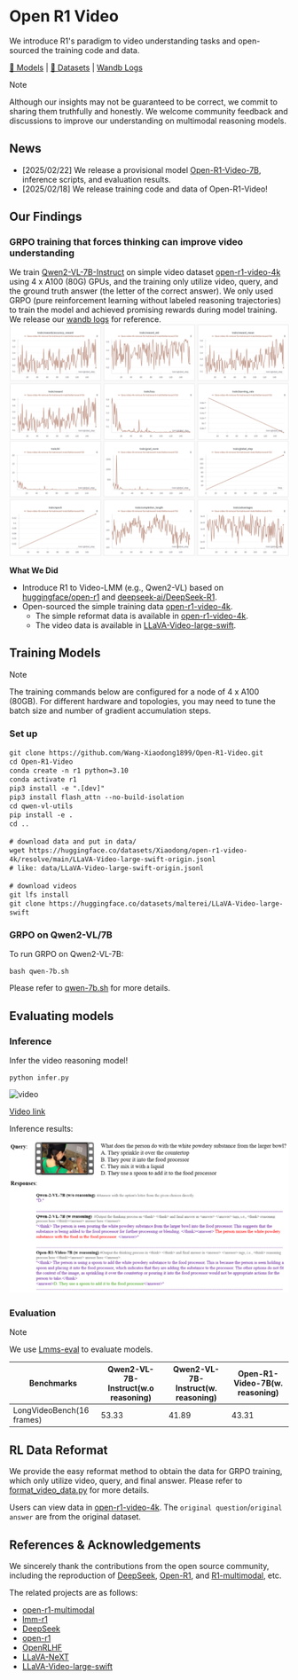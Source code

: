 # Open R1 Video

We introduce R1's paradigm to video understanding tasks and open-sourced the training code and data.

[🤗 Models](https://huggingface.co/Xiaodong/Open-R1-Video-7B) | [🤗 Datasets](https://huggingface.co/datasets/Xiaodong/open-r1-video-4k) | [Wandb Logs](https://wandb.ai/xiaodongwang/Qwen2-VL-7B-Video-GRPO/runs/mb6ued4m?nw=nwuserxiaodongwang)

> [!NOTE] 
> Although our insights may not be guaranteed to be correct, we commit to sharing them truthfully and honestly. We welcome community feedback and discussions to improve our understanding on multimodal reasoning models.

## News
- [2025/02/22] We release a provisional model [Open-R1-Video-7B](https://huggingface.co/Xiaodong/Open-R1-Video-7B), inference scripts, and evaluation results.
- [2025/02/18] We release training code and data of Open-R1-Video!

## Our Findings
### GRPO training that forces thinking can improve video understanding
We train [Qwen2-VL-7B-Instruct](https://huggingface.co/Qwen/Qwen2-VL-7B-Instruct) on simple video dataset [open-r1-video-4k](https://huggingface.co/datasets/Xiaodong/open-r1-video-4k) using 4 x A100 (80G) GPUs, and the training only utilize video, query, and the ground truth answer (the letter of the correct answer). We only used GRPO (pure reinforcement learning without labeled reasoning trajectories) to train the model and achieved promising rewards during model training. We release our [wandb logs](https://wandb.ai/xiaodongwang/Qwen2-VL-7B-Video-GRPO/runs/mb6ued4m?nw=nwuserxiaodongwang) for reference.
![image](assets/log.png)

**What We Did**
- Introduce R1 to Video-LMM (e.g., Qwen2-VL) based on [huggingface/open-r1](https://github.com/huggingface/open-r1) and [deepseek-ai/DeepSeek-R1](https://github.com/deepseek-ai/DeepSeek-R1). 
- Open-sourced the simple training data [open-r1-video-4k](https://huggingface.co/datasets/Xiaodong/open-r1-video-4k).
  - The simple reformat data is available in [open-r1-video-4k](https://huggingface.co/datasets/Xiaodong/open-r1-video-4k).
  - The video data is available in [LLaVA-Video-large-swift](https://huggingface.co/datasets/malterei/LLaVA-Video-large-swift).



## Training Models

> [!NOTE]
> The training commands below are configured for a node of 4 x A100 (80GB). For different hardware and topologies, you may need to tune the batch size and number of gradient accumulation steps.

### Set up
```
git clone https://github.com/Wang-Xiaodong1899/Open-R1-Video.git
cd Open-R1-Video
conda create -n r1 python=3.10
conda activate r1
pip3 install -e ".[dev]"
pip3 install flash_attn --no-build-isolation
cd qwen-vl-utils
pip install -e .
cd ..

# download data and put in data/
wget https://huggingface.co/datasets/Xiaodong/open-r1-video-4k/resolve/main/LLaVA-Video-large-swift-origin.jsonl
# like: data/LLaVA-Video-large-swift-origin.jsonl

# download videos
git lfs install
git clone https://huggingface.co/datasets/malterei/LLaVA-Video-large-swift

```


### GRPO on Qwen2-VL/7B

To run GRPO on Qwen2-VL-7B:

```
bash qwen-7b.sh
```

Please refer to [qwen-7b.sh](qwen-7b.sh) for more details.


## Evaluating models

### Inference

Infer the video reasoning model!
```
python infer.py
```


![video](assets/split_5.gif)

[Video link](https://youtu.be/2evryGv-oZ4)

Inference results:

![image](assets/sample.png)

### Evaluation

> [!NOTE] 
> We use [Lmms-eval](https://github.com/EvolvingLMMs-Lab/lmms-eval) to evaluate models.


| Benchmarks                | Qwen2-VL-7B-Instruct(w.o reasoning) | Qwen2-VL-7B-Instruct(w. reasoning) | Open-R1-Video-7B(w. reasoning)  |
|---------------------------|-------------------------------------|------------------------------------|---------------------------------|
| LongVideoBench(16 frames) | 53.33                               | 41.89                              | 43.31                           |


## RL Data Reformat

We provide the easy reformat method to obtain the data for GRPO training, which only utilize video, query, and final answer. Please refer to [format_video_data.py](scripts/format_video_data.py) for more details.

Users can view data in [open-r1-video-4k](https://huggingface.co/datasets/Xiaodong/open-r1-video-4k). The `original question`/`original answer` are from the original dataset.

## References & Acknowledgements
We sincerely thank the contributions from the open source community, including the reproduction of [DeepSeek](https://github.com/deepseek-ai/DeepSeek-R1), [Open-R1](https://github.com/huggingface/open-r1), and [R1-multimodal](https://github.com/EvolvingLMMs-Lab/open-r1-multimodal), etc.

The related projects are as follows:
- [open-r1-multimodal](https://github.com/EvolvingLMMs-Lab/open-r1-multimodal)
- [lmm-r1](https://github.com/TideDra/lmm-r1)
- [DeepSeek](https://github.com/deepseek-ai/DeepSeek-R1) 
- [open-r1](https://github.com/huggingface/open-r1)
- [OpenRLHF](https://github.com/OpenRLHF/OpenRLHF)
- [LLaVA-NeXT](https://github.com/LLaVA-VL/LLaVA-NeXT)
- [LLaVA-Video-large-swift](https://huggingface.co/datasets/malterei/LLaVA-Video-large-swift)
